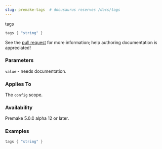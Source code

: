 ```yaml
---
slug: premake-tags  # docusaurus reserves /docs/tags
---
```


tags

```lua
tags { "string" }
```

See the [pull request](https://github.com/premake/premake-core/pull/789) for more information; help authoring documentation is appreciated!

### Parameters ###

`value` - needs documentation.

### Applies To ###

The `config` scope.

### Availability ###

Premake 5.0.0 alpha 12 or later.

### Examples ###

```lua
tags { "string" }
```

